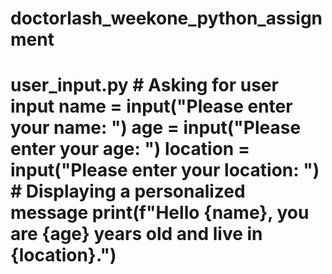 # doctorlash_weekone_python_assignment
# user_input.py  # Asking for user input name = input("Please enter your name: ") age = input("Please enter your age: ") location = input("Please enter your location: ")  # Displaying a personalized message print(f"Hello {name}, you are {age} years old and live in {location}.")
